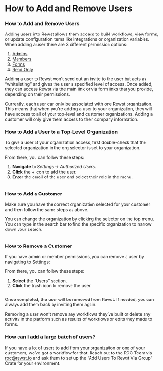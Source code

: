 # How to Add and Remove Users

### How to Add and Remove Users

Adding users into Rewst allows them access to build workflows, view forms, or update configuration items like integrations or organization variables. When adding a user there are 3 different permission options:

1. [Admins](roles.md#admin)
2. [Members](roles.md#member)
3. [Forms](roles.md#forms)
4. [Read Only](roles.md#read-only)

Adding a user to Rewst won’t send out an invite to the user but acts as “whitelisting” and gives the user a specified level of access. Once added, they can access Rewst via the main link or via form links that you provide, depending on their permissions.

Currently, each user can only be associated with one Rewst organization. This means that when you’re adding a user to your organization, they will have access to all of your top-level and customer organizations. Adding a customer will only give them access to their company information.

### How to Add a User to a Top-Level Organization

To give a user at your organization access, first double-check that the selected organization in the org selector is set to your organization.

From there, you can follow these steps:

1. **Navigate** to _Settings → Authorized Users_.
2. **Click** the + icon to add the user.
3. **Enter** the email of the user and select their role in the menu.

<figure><img src="../../.gitbook/assets/add-authorized-user.gif.gif" alt=""><figcaption></figcaption></figure>

### How to Add a Customer

Make sure you have the correct organization selected for your customer and then follow the same steps as above.

You can change the organization by clicking the selector on the top menu. You can type in the search bar to find the specific organization to narrow down your search.

<figure><img src="../../.gitbook/assets/org-selector.png" alt=""><figcaption></figcaption></figure>

### How to Remove a Customer

If you have admin or member permissions, you can remove a user by navigating to Settings:

From there, you can follow these steps:

1. **Select** the “Users” section.
2. **Click** the trash icon to remove the user.

<figure><img src="../../.gitbook/assets/2023-08-09_11-48-43 (1).gif" alt=""><figcaption></figcaption></figure>

Once completed, the user will be removed from Rewst. If needed, you can always add them back by inviting them again.

Removing a user won’t remove any workflows they’ve built or delete any activity in the platform such as results of workflows or edits they made to forms.

### How can I add a large batch of users?

If you have a lot of users to add from your organization or one of your customers, we’ve got a workflow for that. Reach out to the ROC Team via [roc@rewst.io](mailto:roc@rewst.io) and ask them to set up the “Add Users To Rewst Via Group” Crate for your environment.

